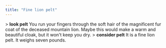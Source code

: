 ```yaml
---
title: "Fine lion pelt"
---
```


\> **look pelt**
You run your fingers through the soft hair of the magnificent fur coat
of the deceased mountain lion. Maybe this would make a warm and
beautiful
cloak, but it won't keep you dry.
\> **consider pelt**
It is a fine lion pelt.
It weighs seven pounds.